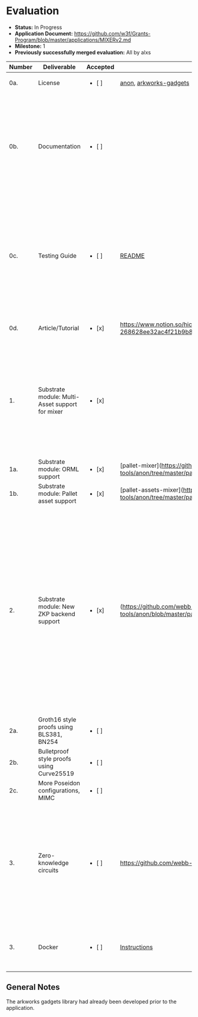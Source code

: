 # Evaluation

- **Status:** In Progress
- **Application Document:** https://github.com/w3f/Grants-Program/blob/master/applications/MIXERv2.md
- **Milestone:** 1
- **Previously successfully merged evaluation:** All by alxs

| Number | Deliverable | Accepted | Link | Evaluation Notes |
| ------------- | ------------- | ------------- | ------------- |------------- |
| 0a. | License | <ul><li>[ ] </li></ul> | [anon](https://github.com/webb-tools/anon/blob/master/LICENSE), [arkworks-gadgets](https://github.com/webb-tools/arkworks-gadgets/blob/master/LICENSE) | Unlicense/Apache 2.0 | The license in anon should be changed to Apache 2.0 as it reuses some files from Substrate
| 0b. | Documentation | <ul><li>[ ] </li></ul> |  | arkworks-gadgets is largely undocumented with only a few inline comments while The README provides vague instructions. anon has more elaborate rustdocs (some of them really nice as I think I already mentioned) but nevertheless a tutorial or an overview of available pallets would be very useful.
| 0c. | Testing Guide | <ul><li>[ ] </li></ul> | [README](https://github.com/webb-tools/anon#test-) | Some tests currently fail when run without the release flag. Any idea as to what the reason for this is? I'd also still like to check if the tests cover the new hash functions and curves since I had the impression most were simply implemented using poseidon+bls381. Ideally these would be abstracted to test all backends?
| 0d. | Article/Tutorial | <ul><li>[x] </li></ul> | https://www.notion.so/hicommonwealth/Blog-post-268628ee32ac4f21b9b8531385b00458 | +1 on the rearchitecturing ideas and the reasoning behind
| 1. | Substrate module: Multi-Asset support for mixer | <ul><li>[x] </li></ul> |  | As already discussed the choice of multi-asset implementation (ORML/pallet-assets) could be parametrized in order to avoid code duplication since the two pallets below are currently to 99% equal. However I agree that if projects are likely to integrate either one or the other the abstraction would become unnecessary boilerplate
| 1a. | Substrate module: ORML support | <ul><li>[x] </li></ul> | [pallet-mixer](https://github.com/webb-tools/anon/tree/master/pallets/mixer | 
| 1b. | Substrate module: Pallet asset support | <ul><li>[x] </li></ul> | [pallet-assets-mixer](https://github.com/webb-tools/anon/tree/master/pallets/assets-mixer |
| 2. | Substrate module: New ZKP backend support | <ul><li>[x] </li></ul> | (https://github.com/webb-tools/anon/blob/master/pallets/merkle/src/utils/setup.rs | It's not immediately obvious here that only certain combinations of hash function/backend/curves work. A lot of code in the gadgets repo and this one implements each combination of hash function and curve separately (which also leads to a fair amount of code duplication, I assume there's a good reason you chose this approach?) which are then wrapped in the Backend enum giving the impression that these are composable, which is not really the case (but you may be planning ahead here). The Snark enum seems like a misnomer and likely shouldn't be exposed if Marlin is only used for testing.
| 2a. | Groth16 style proofs using BLS381, BN254 | <ul><li>[ ] </li></ul> | | Would like to give these a final look
| 2b. | Bulletproof style proofs using Curve25519 | <ul><li>[ ] </li></ul> | |
| 2c. | More Poseidon configurations, MIMC | <ul><li>[ ] </li></ul> | |
| 3. | Zero-knowledge circuits | <ul><li>[ ] </li></ul> | https://github.com/webb-tools/arkworks-gadgets | A lot of code duplication here between bridge and mixer modules - can this not be solved more elegantly and besides, why do these high-level applications reach down to the individual gadgets? Wouldn't the gadgets (ideally) be built in a way that they only provides the functionality and can then be combined/adapted to form a bridge/mixer/etc?
| 3. | Docker | <ul><li>[ ] </li></ul> | [Instructions](https://github.com/webb-tools/anon#using-docker-) | Trying to run the node following the README outputs ``webb-node: /lib/x86_64-linux-gnu/libm.so.6: version `GLIBC_2.29' not found (required by webb-node)``


## General Notes

The arkworks gadgets library had already been developed prior to the application.
